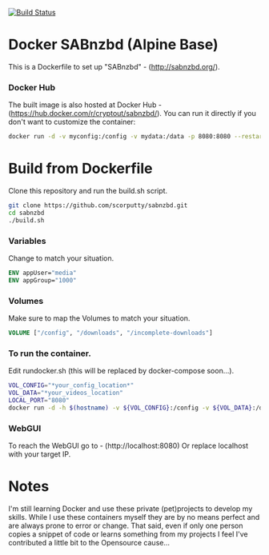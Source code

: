 [![Build Status](https://travis-ci.org/scorputty/sabnzbd.svg?branch=master)](https://travis-ci.org/scorputty/sabnzbd)

# Docker SABnzbd (Alpine Base)

This is a Dockerfile to set up "SABnzbd" - (http://sabnzbd.org/).

### Docker Hub
The built image is also hosted at Docker Hub - (https://hub.docker.com/r/cryptout/sabnzbd/).
You can run it directly if you don't want to customize the container:
```sh
docker run -d -v myconfig:/config -v mydata:/data -p 8080:8080 --restart=always cryptout/sabnzbd
```

# Build from Dockerfile
Clone this repository and run the build.sh script.
```sh
git clone https://github.com/scorputty/sabnzbd.git
cd sabnzbd
./build.sh
```

### Variables
Change to match your situation.
```Dockerfile
ENV appUser="media"
ENV appGroup="1000"
```

### Volumes
Make sure to map the Volumes to match your situation.
```Dockerfile
VOLUME ["/config", "/downloads", "/incomplete-downloads"]
```

### To run the container.
Edit rundocker.sh (this will be replaced by docker-compose soon...).
```sh
VOL_CONFIG="*your_config_location*"
VOL_DATA="*your_videos_location"
LOCAL_PORT="8080"
docker run -d -h $(hostname) -v ${VOL_CONFIG}:/config -v ${VOL_DATA}:/data -p ${LOCAL_PORT}:8080 --restart=always cryptout/sabnzbd
```
### WebGUI
To reach the WebGUI go to - (http://localhost:8080)
Or replace localhost with your target IP.

# Notes
I'm still learning Docker and use these private (pet)projects to develop my skills.
While I use these containers myself they are by no means perfect and are always prone to error or change.
That said, even if only one person copies a snippet of code or learns something from my projects I feel I've contributed a little bit to the Opensource cause...
